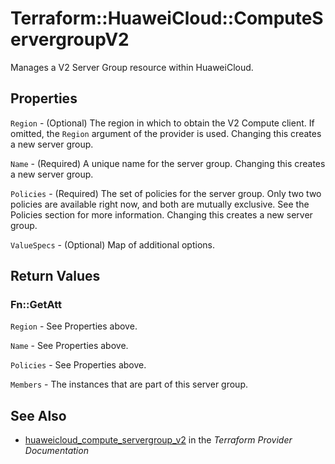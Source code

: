# Terraform::HuaweiCloud::ComputeServergroupV2

Manages a V2 Server Group resource within HuaweiCloud.

## Properties

`Region` - (Optional) The region in which to obtain the V2 Compute client.
If omitted, the `Region` argument of the provider is used. Changing
this creates a new server group.

`Name` - (Required) A unique name for the server group. Changing this creates
a new server group.

`Policies` - (Required) The set of policies for the server group. Only two
two policies are available right now, and both are mutually exclusive. See
the Policies section for more information. Changing this creates a new
server group.

`ValueSpecs` - (Optional) Map of additional options.


## Return Values

### Fn::GetAtt

`Region` - See Properties above.

`Name` - See Properties above.

`Policies` - See Properties above.

`Members` - The instances that are part of this server group.

## See Also

* [huaweicloud_compute_servergroup_v2](https://www.terraform.io/docs/providers/huaweicloud/r/compute_servergroup_v2.html) in the _Terraform Provider Documentation_